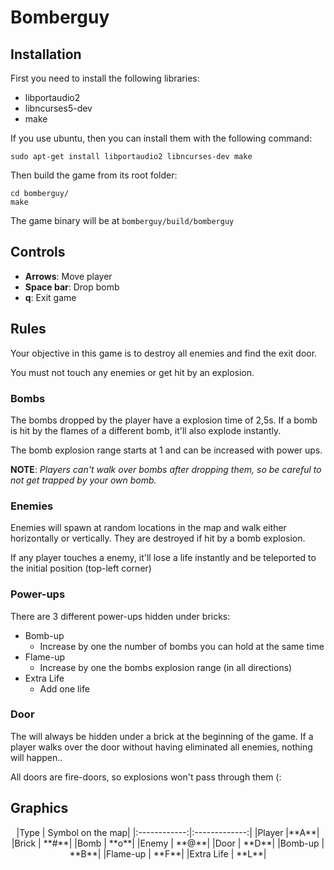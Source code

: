 # Bomberguy

## Installation

First you need to install the following libraries:

* libportaudio2
* libncurses5-dev
* make

If you use ubuntu, then you can install them with the following command:

	sudo apt-get install libportaudio2 libncurses-dev make

Then build the game from its root folder:

	cd bomberguy/
	make

The game binary will be at `bomberguy/build/bomberguy`

## Controls

* **Arrows**:  Move player
* **Space bar**: Drop bomb
* **q**: Exit game

## Rules

Your objective in this game is to destroy all enemies and find the exit door.

You must not touch any enemies or get hit by an explosion.

### Bombs

The bombs dropped by the player have a explosion time of 2,5s. If a bomb is hit by the flames of a different bomb, it'll also explode instantly.

The bomb explosion range starts at 1 and can be increased with power ups.

**NOTE**: *Players can't walk over bombs after dropping them, so be careful to not get trapped by your own bomb.*

### Enemies

Enemies will spawn at random locations in the map and walk either horizontally or vertically. They are destroyed if hit by a bomb explosion.

If any player touches a enemy, it'll lose a life instantly and be teleported to the initial position (top-left corner) 

### Power-ups

There are 3 different power-ups hidden under bricks:

* Bomb-up
	* Increase by one the number of bombs you can hold at the same time
* Flame-up
	* Increase by one the bombs explosion range (in all directions)
* Extra Life
	* Add one life

### Door

The will always be hidden under a brick at the beginning of the game. If a player walks over the door without having eliminated all enemies, nothing will happen..

All doors are fire-doors, so explosions won't pass through them (:

## Graphics

<center>
|Type | Symbol on the map|
|:------------:|:-------------:|
|Player |**A**|
|Brick | **#**|
|Bomb | **o**|
|Enemy | **@**|
|Door | **D**|
|Bomb-up | **B**|
|Flame-up | **F**|
|Extra Life | **L**|
</center>
